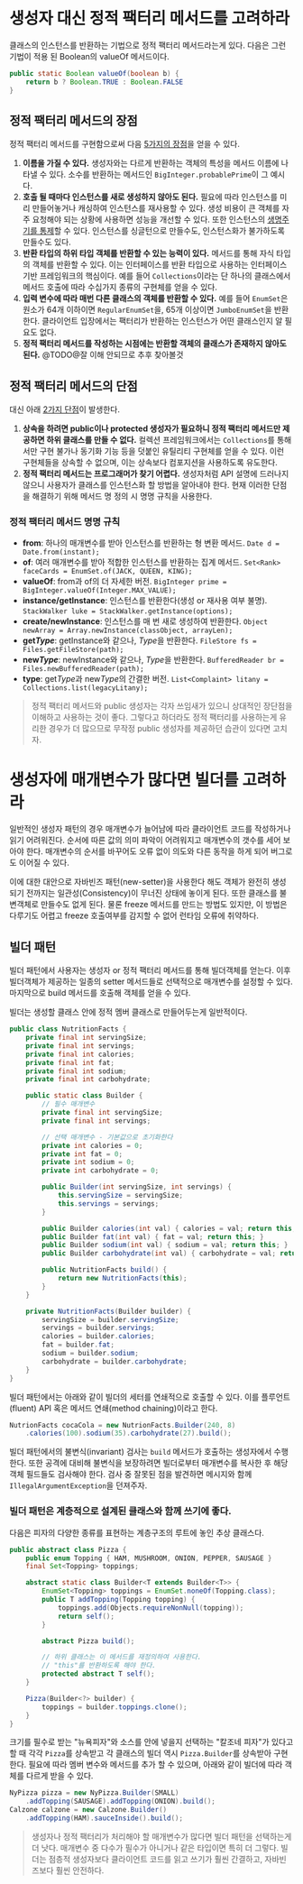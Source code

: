 # 생성자 대신 정적 팩터리 메서드를 고려하라

클래스의 인스턴스를 반환하는 기법으로 정적 팩터리 메서드라는게 있다. 다음은 그런 기법이 적용 된 Boolean의 valueOf 메서드이다.

```java
public static Boolean valueOf(boolean b) {
    return b ? Boolean.TRUE : Boolean.FALSE
}
```



## 정적 팩터리 메서드의 장점

정적 팩터리 메서드를 구현함으로써 다음 <ins>5가지의 장점</ins>을 얻을 수 있다.

1. **이름을 가질 수 있다.**
   생성자와는 다르게 반환하는 객체의 특성을 메서드 이름에 나타낼 수 있다. 소수를 반환하는 메서드인 `BigInteger.probablePrime`이 그 예시다.
2. **호출 될 때마다 인스턴스를 새로 생성하지 않아도 된다.**
   필요에 따라 인스턴스를 미리 만들어놓거나 캐싱하여 인스턴스를 재사용할 수 있다. 생성 비용이 큰 객체를 자주 요청해야 되는 상황에 사용하면 성능을 개선할 수 있다.
   또한 인스턴스의 <ins>생명주기를 통제</ins>할 수 있다. 인스턴스를 싱글턴으로 만들수도, 인스턴스화가 불가하도록 만들수도 있다.
3. **반환 타입의 하위 타입 객체를 반환할 수 있는 능력이 있다.**
   메서드를 통해 자식 타입의 객체를 반환할 수 있다. 이는 인터페이스를 반환 타입으로 사용하는 인터페이스 기반 프레임워크의 핵심이다. 예를 들어 `Collections`이라는 단 하나의 클래스에서 메서드 호출에 따라 수십가지 종류의 구현체를 얻을 수 있다.
4. **입력 변수에 따라 매번 다른 클래스의 객체를 반환할 수 있다.**
   예를 들어 `EnumSet`은 원소가 64개 이하이면 `RegularEnumSet`을, 65개 이상이면 `JumboEnumSet`을 반환한다. 클라이언트 입장에서는 팩터리가 반환하는 인스턴스가 어떤 클래스인지 알 필요도 없다.
5. **정적 팩터리 메서드를 작성하는 시점에는 반환할 객체의 클래스가 존재하지 않아도 된다.**
   @TODO@잘 이해 안되므로 추후 찾아볼것



## 정적 팩터리 메서드의 단점

대신 아래 <ins>2가지 단점</ins>이 발생한다.

1. **상속을 하려면 public이나 protected 생성자가 필요하니 정적 팩터리 메서드만 제공하면 하위 클래스를 만들 수 없다.**
   컬렉션 프레임워크에서는 `Collections`를 통해서만 구현 불가나 동기화 기능 등을 덧붙인 유틸리티 구현체를 얻을 수 있다. 이런 구현체들을 상속할 수 없으며, 이는 상속보다 컴포지션을 사용하도록 유도한다.
2. **정적 팩터리 메서드는 프로그래머가 찾기 어렵다.**
   생성자처럼 API 설명에 드러나지 않으니 사용자가 클래스를 인스턴스화 할 방법을 알아내야 한다. 현재 이러한 단점을 해결하기 위해 메서드 명 정의 시 명명 규칙을 사용한다.



### 정적 팩터리 메서드 명명 규칙

- **from**: 하나의 매개변수를 받아 인스턴스를 반환하는 형 변환 메서드.
`Date d = Date.from(instant);`
- **of**: 여러 매개변수를 받아 적합한 인스턴스를 반환하는 집계 메서드.
`Set<Rank> faceCards = EnumSet.of(JACK, QUEEN, KING);`
- **valueOf**: from과 of의 더 자세한 버전.
`BigInteger prime = BigInteger.valueOf(Integer.MAX_VALUE);` 
- **instance/getInstance**: 인스턴스를 반환한다(생성 or 재사용 여부 불명).
`StackWalker luke = StackWalker.getInstance(options);`
- **create/newInstance**: 인스턴스를 매 번 새로 생성하여 반환한다.
`Object newArray = Array.newInstance(classObject, arrayLen);`
- **get*Type***: getInstance와 같으나, *Type*을 반환한다.
`FileStore fs = Files.getFileStore(path);`
- **new*Type***: newInstance와 같으나, *Type*을 반환한다.
`BufferedReader br = Files.newBufferedReader(path);`
- **type**: get*Type*과 new*Type*의 간결한 버전.
`List<Complaint> litany = Collections.list(legacyLitany);`



> 정적 팩터리 메서드와 public 생성자는 각자 쓰임새가 있으니 상대적인 장단점을 이해하고 사용하는 것이 좋다. 그렇다고 하더라도 정적 팩터리를 사용하는게 유리한 경우가 더 많으므로 무작정 public 생성자를 제공하던 습관이 있다면 고치자.



# 생성자에 매개변수가 많다면 빌더를 고려하라

일반적인 생성자 패턴의 경우 매개변수가 늘어남에 따라 클라이언트 코드를 작성하거나 읽기 어려워진다. 순서에 따른 값의 의미 파악이 어려워지고 매개변수의 갯수를 세어 보아야 한다. 매개변수의 순서를 바꾸어도 오류 없이 의도와 다른 동작을 하게 되어 버그로도 이어질 수 있다.

이에 대한 대안으로 자바빈즈 패턴(new-setter)을 사용한다 해도 객체가 완전히 생성되기 전까지는 일관성(Consistency)이 무너진 상태에 놓이게 된다. 또한 클래스를 불변객체로 만들수도 없게 된다. 물론 freeze 메서드를 만드는 방법도 있지만, 이 방법은 다루기도 어렵고 freeze 호출여부를 감지할 수 없어 런타임 오류에 취약하다.



## 빌더 패턴

빌더 패턴에서 사용자는 생성자 or 정적 팩터리 메서드를 통해 빌더객체를 얻는다. 이후 빌더객체가 제공하는 일종의 setter 메서드들로 선택적으로 매개변수를 설정할 수 있다. 마지막으로 build 메서드를 호출해 객체를 얻을 수 있다.

빌더는 생성할 클래스 안에 정적 멤버 클래스로 만들어두는게 일반적이다.

```java
public class NutritionFacts {
    private final int servingSize;
    private final int servings;
    private final int calories;
    private final int fat;
    private final int sodium;
    private final int carbohydrate;

    public static class Builder {
        // 필수 매개변수
        private final int servingSize;
        private final int servings;

        // 선택 매개변수 - 기본값으로 초기화한다
        private int calories = 0;
        private int fat = 0;
        private int sodium = 0;
        private int carbohydrate = 0;

        public Builder(int servingSize, int servings) {
            this.servingSize = servingSize;
            this.servings = servings;
        }

        public Builder calories(int val) { calories = val; return this; }
        public Builder fat(int val) { fat = val; return this; }
        public Builder sodium(int val) { sodium = val; return this; }
        public Builder carbohydrate(int val) { carbohydrate = val; return this; }

        public NutritionFacts build() {
            return new NutritionFacts(this);
        }
    }

    private NutritionFacts(Builder builder) {
        servingSize = builder.servingSize;
        servings = builder.servings;
        calories = builder.calories;
        fat = builder.fat;
        sodium = builder.sodium;
        carbohydrate = builder.carbohydrate;
    }
}
```

빌더 패턴에서는 아래와 같이 빌더의 세터를 연쇄적으로 호출할 수 있다. 이를 플루언트(fluent) API 혹은 메서드 연쇄(method chaining)이라고 한다.

```java
NutrionFacts cocaCola = new NutrionFacts.Builder(240, 8)
    .calories(100).sodium(35).carbohydrate(27).build();
```

빌더 패턴에서의 불변식(invariant) 검사는 `build` 메서드가 호출하는 생성자에서 수행한다. 또한 공격에 대비해 불변식을 보장하려면 빌더로부터 매개변수를 복사한 후 해당 객체 필드들도 검사해야 한다. 검사 중 잘못된 점을 발견하면 메시지와 함께 `IllegalArgumentException`을 던져주자.



### 빌더 패턴은 계층적으로 설계된 클래스와 함께 쓰기에 좋다.

다음은 피자의 다양한 종류를 표현하는 계층구조의 루트에 놓인 추상 클래스다.

```java
public abstract class Pizza {
    public enum Topping { HAM, MUSHROOM, ONION, PEPPER, SAUSAGE }
    final Set<Topping> toppings;

    abstract static class Builder<T extends Builder<T>> {
        EnumSet<Topping> toppings = EnumSet.noneOf(Topping.class);
        public T addTopping(Topping topping) {
            toppings.add(Objects.requireNonNull(topping));
            return self();
        }

        abstract Pizza build();

        // 하위 클래스는 이 메서드를 재정의하여 사용한다.
        // "this"를 반환하도록 해야 한다.
        protected abstract T self();
    }

    Pizza(Builder<?> builder) {
        toppings = builder.toppings.clone();
    }
}
```



크기를 필수로 받는 "뉴욕피자"와 소스를 안에 넣을지 선택하는 "칼조네 피자"가 있다고 할 때 각각 `Pizza`를 상속받고 각 클래스의 빌더 역시 `Pizza.Builder`를 상속받아 구현한다. 필요에 따라 멤버 변수와 메서드를 추가 할 수 있으며, 아래와 같이 빌더에 따라 객체를 다르게 받을 수 있다.

```java
NyPizza pizza = new NyPizza.Builder(SMALL)
    .addTopping(SAUSAGE).addTopping(ONION).build();
Calzone calzone = new Calzone.Builder()
    .addTopping(HAM).sauceInside().build();
```



> 생성자나 정적 팩터리가 처리해야 할 매개변수가 많다면 빌더 패턴을 선택하는게 더 낫다. 매개변수 중 다수가 필수가 아니거나 같은 타입이면 특히 더 그렇다. 빌더는 점층적 생성자보다 클라이언트 코드를 읽고 쓰기가 훨씬 간결하고, 자바빈즈보다 훨씬 안전하다.

